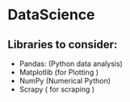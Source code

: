 # DataScience

## Libraries to consider:

- Pandas: (Python data analysis) 
-  Matplotlib (for Plotting )
- NumPy (Numerical Python)  
- Scrapy ( for scraping )
